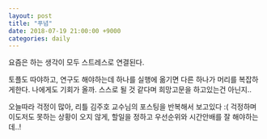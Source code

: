 ```yaml
---
layout: post
title: "푸념"
date: 2018-07-19 21:00:00 +9000
categories: daily
---
```



요즘은 하는 생각이 모두 스트레스로 연결된다.

토플도 따야하고, 연구도 해야하는데 하나를 실행에 옮기면 다른 하나가 머리를 복잡하게한다.
나에게도 기회가 올까.
스스로 될 것 같다며 희망고문을 하고있는건 아닌지..

오늘따라 걱정이 많아, 리틀 김주호 교수님의 포스팅을 반복해서 보고있다 :(
걱정하며 이도저도 못하는 상황이 오지 않게,
할일을 정하고 우선순위와 시간안배를 잘 해야하는데..!


